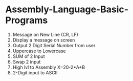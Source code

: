 # Assembly-Language-Basic-Programs
1. Message on New Line (CR, LF)
2. Display a message on screen
3. Output 2 Digit Serial Number from user
4. Uppercase to Lowercase
5. SUM of 2 Input
6. Swap 2 input
7. High lvl to Assembly  X=20-2*A+B
8. 2-Digit input to ASCII
